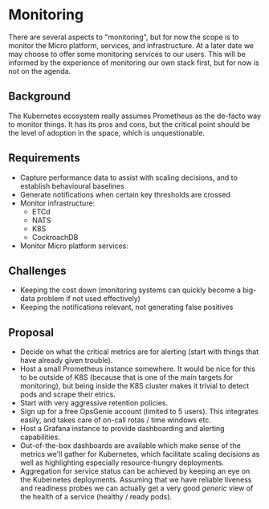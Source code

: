 Monitoring
==========

There are several aspects to "monitoring", but for now the scope is to monitor the Micro platform, services, and infrastructure. At a later date we may choose to offer some monitoring services to our users. This will be informed by the experience of monitoring our own stack first, but for now is not on the agenda.


Background
----------

The Kubernetes ecosystem really assumes Prometheus as the de-facto way to monitor things. It has its pros and cons, but the critical point should be the level of adoption in the space, which is unquestionable.


Requirements
------------

* Capture performance data to assist with scaling decisions, and to establish behavioural baselines
* Generate notifications when certain key thresholds are crossed
* Monitor infrastructure:
    - ETCd
    - NATS
    - K8S
    - CockroachDB
* Monitor Micro platform services:


Challenges
----------

* Keeping the cost down (monitoring systems can quickly become a big-data problem if not used effectively)
* Keeping the notifications relevant, not generating false positives


Proposal
--------

* Decide on what the critical metrics are for alerting (start with things that have already given trouble).
* Host a small Prometheus instance somewhere. It would be nice for this to be outside of K8S (because that is one of the main targets for monitoring), but being inside the K8S cluster makes it trivial to detect pods and scrape their etrics.
* Start with very aggressive retention policies.
* Sign up for a free OpsGenie account (limited to 5 users). This integrates easily, and takes care of on-call rotas / time windows etc.
* Host a Grafana instance to provide dashboarding and alerting capabilities.
* Out-of-the-box dashboards are available which make sense of the metrics we'll gather for Kubernetes, which facilitate scaling decisions as well as highlighting especially resource-hungry deployments.
* Aggregation for service status can be achieved by keeping an eye on the Kubernetes deployments. Assuming that we have reliable liveness and readiness probes we can actually get a very good _generic_ view of the health of a service (healthy / ready pods).
